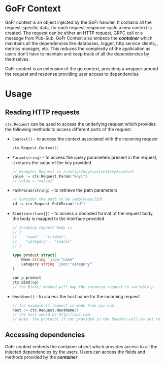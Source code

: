 # GoFr Context
GoFr context is an object injected by the GoFr handler. It contains all the request-specific data, for each
request-response cycle a new context is created. The request can be either an HTTP request, GRPC call or
a message from Pub-Sub.
GoFr Context also embeds the **_container_** which maintains all the dependencies like databases, logger, http service clients,
, metrics manager, etc. This reduces the complexity of the application as users don't have to maintain and keep track of
all the dependencies by themselves.

GoFr context is an extension of the go context, providing a wrapper around the request and response providing
user access to dependencies. 

# Usage
## Reading HTTP requests
`ctx.Request` can be used to access the underlying request which provides the following methods to access different
parts of the request.
- `Context()` - to access the context associated with the incoming request
    ```go
    ctx.Request.Context()
    ```
- `Param(string)` - to access the query parameters present in the request, it returns the value of the key provided
  ```go
  // Example: Request is /configs?key1=value1&key2=value2
  value := ctx.Request.Param("key1")
  // value = "value1"
  ```
- `PathParam(string)` - to retrieve the path parameters
  ```go
  // Consider the path to be /employee/{id}
  id := ctx.Request.PathParam("id")
  ```
- `Bind(interface{})` - to access a decoded format of the request body, the body is mapped to the interface provided 
  ```go
  // incoming request body is 
  // {
  //    "name" : "trident",
  //    "category" : "snacks"
  // }
  
  type product struct{
      Name string `json:"name"`
      Category string `json:"category"`
  }

  var p product 
  ctx.Bind(&p)
  // the Bind() method will map the incoming request to variable p
  ```
- `HostName()` - to access the host name for the incoming request
  ```go
  // for example if request is made from xyz.com
  host := ctx.Request.HostName()
  // the host would be http://xyz.com
  // Note: the protocol if not provided in the headers will be set to http by default
  ``` 
  
## Accessing dependencies
GoFr context embeds the container object which provides access to 
all the injected dependencies by the users. Users can access the fields and methods provided 
by the **_container_**.
